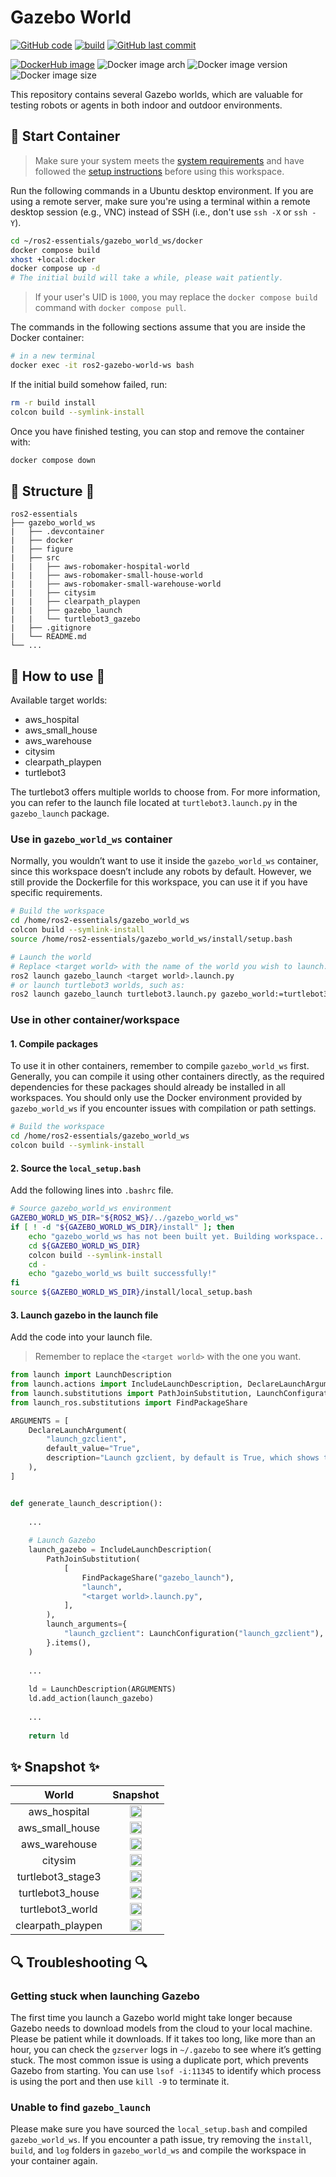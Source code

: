 # Gazebo World

[![GitHub code](https://img.shields.io/badge/code-blue?logo=github&label=github)](https://github.com/j3soon/ros2-essentials/tree/main/gazebo_world_ws)
[![build](https://img.shields.io/github/actions/workflow/status/j3soon/ros2-essentials/build-gazebo-world-ws.yaml?label=build)](https://github.com/j3soon/ros2-essentials/actions/workflows/build-gazebo-world-ws.yaml)
[![GitHub last commit](https://img.shields.io/github/last-commit/j3soon/ros2-essentials?path=gazebo_world_ws)](https://github.com/j3soon/ros2-essentials/commits/main/gazebo_world_ws)

[![DockerHub image](https://img.shields.io/badge/dockerhub-j3soon/ros2--gazebo--world--ws-important.svg?logo=docker)](https://hub.docker.com/r/j3soon/ros2-gazebo-world-ws/tags)
![Docker image arch](https://img.shields.io/badge/arch-amd64-blueviolet)
![Docker image version](https://img.shields.io/docker/v/j3soon/ros2-gazebo-world-ws)
![Docker image size](https://img.shields.io/docker/image-size/j3soon/ros2-gazebo-world-ws)

This repository contains several Gazebo worlds, which are valuable for testing robots or agents in both indoor and outdoor environments.

## 🐳 Start Container

> Make sure your system meets the [system requirements](https://j3soon.github.io/ros2-essentials/#system-requirements) and have followed the [setup instructions](https://j3soon.github.io/ros2-essentials/#setup) before using this workspace.

Run the following commands in a Ubuntu desktop environment. If you are using a remote server, make sure you're using a terminal within a remote desktop session (e.g., VNC) instead of SSH (i.e., don't use `ssh -X` or `ssh -Y`).

```sh
cd ~/ros2-essentials/gazebo_world_ws/docker
docker compose build
xhost +local:docker
docker compose up -d
# The initial build will take a while, please wait patiently.
```

> If your user's UID is `1000`, you may replace the `docker compose build` command with `docker compose pull`.

The commands in the following sections assume that you are inside the Docker container:

```sh
# in a new terminal
docker exec -it ros2-gazebo-world-ws bash
```

If the initial build somehow failed, run:

```sh
rm -r build install
colcon build --symlink-install
```

Once you have finished testing, you can stop and remove the container with:

```sh
docker compose down
```

## 🌱 Structure 🌱

```
ros2-essentials
├── gazebo_world_ws
|   ├── .devcontainer
|   ├── docker
|   ├── figure
|   ├── src
|   |   ├── aws-robomaker-hospital-world
|   |   ├── aws-robomaker-small-house-world
|   |   ├── aws-robomaker-small-warehouse-world
|   |   ├── citysim
|   |   ├── clearpath_playpen
|   |   ├── gazebo_launch
|   |   └── turtlebot3_gazebo
|   ├── .gitignore
|   └── README.md
└── ...
```

## 🚩 How to use 🚩

Available target worlds:
- aws_hospital
- aws_small_house
- aws_warehouse
- citysim
- clearpath_playpen
- turtlebot3

The turtlebot3 offers multiple worlds to choose from. For more information, you can refer to the launch file located at `turtlebot3.launch.py` in the `gazebo_launch` package.

### Use in `gazebo_world_ws` container

Normally, you wouldn’t want to use it inside the `gazebo_world_ws` container, since this workspace doesn’t include any robots by default. However, we still provide the Dockerfile for this workspace, you can use it if you have specific requirements.

```bash
# Build the workspace
cd /home/ros2-essentials/gazebo_world_ws
colcon build --symlink-install
source /home/ros2-essentials/gazebo_world_ws/install/setup.bash

# Launch the world
# Replace <target world> with the name of the world you wish to launch.
ros2 launch gazebo_launch <target world>.launch.py
# or launch turtlebot3 worlds, such as:
ros2 launch gazebo_launch turtlebot3.launch.py gazebo_world:=turtlebot3_dqn_stage3.world
```

### Use in other container/workspace

#### 1. Compile packages

To use it in other containers, remember to compile `gazebo_world_ws` first. Generally, you can compile it using other containers directly, as the required dependencies for these packages should already be installed in all workspaces. You should only use the Docker environment provided by `gazebo_world_ws` if you encounter issues with compilation or path settings.

```bash
# Build the workspace
cd /home/ros2-essentials/gazebo_world_ws
colcon build --symlink-install
```

#### 2. Source the `local_setup.bash`

Add the following lines into `.bashrc` file.

```bash
# Source gazebo_world_ws environment
GAZEBO_WORLD_WS_DIR="${ROS2_WS}/../gazebo_world_ws"
if [ ! -d "${GAZEBO_WORLD_WS_DIR}/install" ]; then
    echo "gazebo_world_ws has not been built yet. Building workspace..."
    cd ${GAZEBO_WORLD_WS_DIR}
    colcon build --symlink-install
    cd -
    echo "gazebo_world_ws built successfully!"
fi
source ${GAZEBO_WORLD_WS_DIR}/install/local_setup.bash
```

#### 3. Launch gazebo in the launch file

 Add the code into your launch file.

> Remember to replace the `<target world>` with the one you want.

```python
from launch import LaunchDescription
from launch.actions import IncludeLaunchDescription, DeclareLaunchArgument
from launch.substitutions import PathJoinSubstitution, LaunchConfiguration
from launch_ros.substitutions import FindPackageShare

ARGUMENTS = [
    DeclareLaunchArgument(
        "launch_gzclient",
        default_value="True",
        description="Launch gzclient, by default is True, which shows the gazebo GUI",
    ),
]


def generate_launch_description():
    
    ...
    
    # Launch Gazebo
    launch_gazebo = IncludeLaunchDescription(
        PathJoinSubstitution(
            [
                FindPackageShare("gazebo_launch"), 
                "launch",
                "<target world>.launch.py",
            ],
        ),
        launch_arguments={
            "launch_gzclient": LaunchConfiguration("launch_gzclient"),
        }.items(),
    )
    
    ...
    
    ld = LaunchDescription(ARGUMENTS)
    ld.add_action(launch_gazebo)
    
    ...
    
    return ld
```

## ✨ Snapshot ✨

|       World       |                        Snapshot                         |
|:-----------------:|:-------------------------------------------------------:|
|   aws_hospital    |   <img src="./figure/aws_hospital.png" width="50%"/>    |
|  aws_small_house  |  <img src="./figure/aws_small_house.png" width="50%"/>  |
|   aws_warehouse   |   <img src="./figure/aws_warehouse.png" width="50%"/>   |
|      citysim      |      <img src="./figure/citysim.png" width="50%"/>      |
| turtlebot3_stage3 | <img src="./figure/turtlebot3_stage3.png" width="50%"/> |
| turtlebot3_house  | <img src="./figure/turtlebot3_house.png" width="50%"/>  |
| turtlebot3_world  | <img src="./figure/turtlebot3_world.png" width="50%"/>  |
| clearpath_playpen | <img src="./figure/clearpath_playpen.png" width="50%"/> |

## 🔍 Troubleshooting 🔍

### Getting stuck when launching Gazebo

The first time you launch a Gazebo world might take longer because Gazebo needs to download models from the cloud to your local machine. Please be patient while it downloads. If it takes too long, like more than an hour, you can check the `gzserver` logs in `~/.gazebo` to see where it’s getting stuck. The most common issue is using a duplicate port, which prevents Gazebo from starting. You can use `lsof -i:11345` to identify which process is using the port and then use `kill -9` to terminate it.

### Unable to find `gazebo_launch`

Please make sure you have sourced the `local_setup.bash` and compiled `gazebo_world_ws`. If you encounter a path issue, try removing the `install`, `build`, and `log` folders in `gazebo_world_ws` and compile the workspace in your container again.